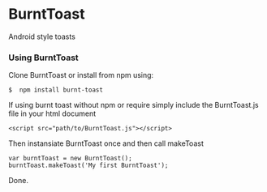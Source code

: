 # BurntToast
Android style toasts

### Using BurntToast
Clone BurntToast or install from npm using:

    $  npm install burnt-toast

If using burnt toast without npm or require simply include the BurntToast.js file in your html document

    <script src="path/to/BurntToast.js"></script>

Then instansiate BurntToast once and then call makeToast

    var burntToast = new BurntToast();
    burntToast.makeToast('My first BurntToast');

Done.

